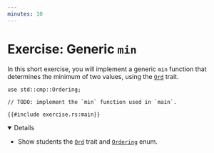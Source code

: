 ```yaml
---
minutes: 10
---
```


# Exercise: Generic `min`

In this short exercise, you will implement a generic `min` function that
determines the minimum of two values, using the [`Ord`] trait.

```rust,compile_fail
use std::cmp::Ordering;

// TODO: implement the `min` function used in `main`.

{{#include exercise.rs:main}}
```

<details open='true'>

- Show students the [`Ord`] trait and [`Ordering`] enum.

</details>

[`Ord`]: https://doc.rust-lang.org/stable/std/cmp/trait.Ord.html
[`Ordering`]: https://doc.rust-lang.org/stable/std/cmp/enum.Ordering.html
